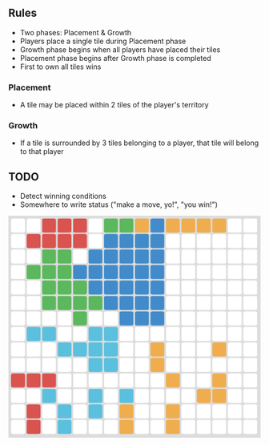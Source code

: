 ## Rules

 * Two phases: Placement & Growth
 * Players place a single tile during Placement phase
 * Growth phase begins when all players have placed their tiles
 * Placement phase begins after Growth phase is completed
 * First to own all tiles wins

### Placement

 * A tile may be placed within 2 tiles of the player's territory

### Growth

 * If a tile is surrounded by 3 tiles belonging to a player, that tile will belong to that player

## TODO

 * Detect winning conditions
 * Somewhere to write status ("make a move, yo!", "you win!")

![](screenshot.png)
